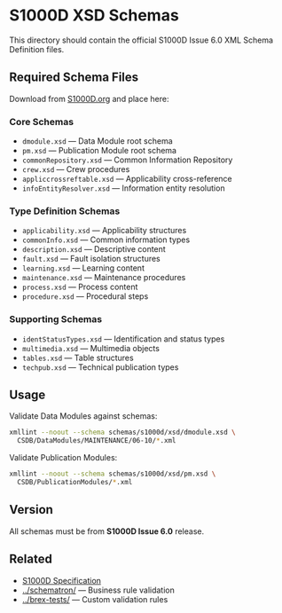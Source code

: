 # S1000D XSD Schemas

This directory should contain the official S1000D Issue 6.0 XML Schema Definition files.

## Required Schema Files

Download from [S1000D.org](http://www.s1000d.org/) and place here:

### Core Schemas
- `dmodule.xsd` — Data Module root schema
- `pm.xsd` — Publication Module root schema
- `commonRepository.xsd` — Common Information Repository
- `crew.xsd` — Crew procedures
- `appliccrossreftable.xsd` — Applicability cross-reference
- `infoEntityResolver.xsd` — Information entity resolution

### Type Definition Schemas
- `applicability.xsd` — Applicability structures
- `commonInfo.xsd` — Common information types
- `description.xsd` — Descriptive content
- `fault.xsd` — Fault isolation structures
- `learning.xsd` — Learning content
- `maintenance.xsd` — Maintenance procedures
- `process.xsd` — Process content
- `procedure.xsd` — Procedural steps

### Supporting Schemas
- `identStatusTypes.xsd` — Identification and status types
- `multimedia.xsd` — Multimedia objects
- `tables.xsd` — Table structures
- `techpub.xsd` — Technical publication types

## Usage

Validate Data Modules against schemas:

```bash
xmllint --noout --schema schemas/s1000d/xsd/dmodule.xsd \
  CSDB/DataModules/MAINTENANCE/06-10/*.xml
```

Validate Publication Modules:

```bash
xmllint --noout --schema schemas/s1000d/xsd/pm.xsd \
  CSDB/PublicationModules/*.xml
```

## Version

All schemas must be from **S1000D Issue 6.0** release.

## Related

- [S1000D Specification](http://www.s1000d.org/)
- [../schematron/](../schematron/) — Business rule validation
- [../brex-tests/](../brex-tests/) — Custom validation rules
